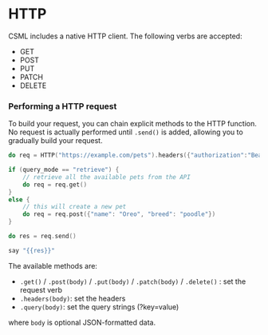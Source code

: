 # HTTP

CSML includes a native HTTP client. The following verbs are accepted:

* GET
* POST
* PUT
* PATCH
* DELETE

### Performing a HTTP request

To build your request, you can chain explicit methods to the HTTP function. No request is actually performed until `.send()` is added, allowing you to gradually build your request.

```cpp
do req = HTTP("https://example.com/pets").headers({"authorization":"Bearer XXXXX"})

if (query_mode == "retrieve") {
    // retrieve all the available pets from the API
    do req = req.get()
}
else {
    // this will create a new pet
    do req = req.post({"name": "Oreo", "breed": "poodle"})
}

do res = req.send()

say "{{res}}"
```

The available methods are:

* `.get()` / `.post(body)` / `.put(body)` / `.patch(body)` / `.delete()` : set the request verb
* `.headers(body)`: set the headers
* `.query(body)`: set the query strings \(?key=value\)

where `body` is optional JSON-formatted data.



